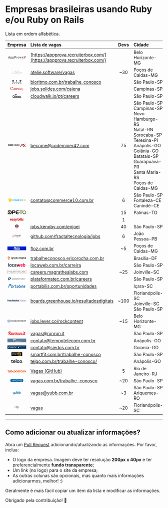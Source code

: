 # Empresas brasileiras usando Ruby e/ou Ruby on Rails

Lista em ordem alfabética.

| Empresa                                                                                                  | Lista de vagas                                                                              | Devs  | Cidade                                                                                                                                                                                         | Remoto? |
| :---                                                                                                     | :---                                                                                        | :---: | :---                                                                                                                                                                                           | :---:   |
| [![App Prova](/companies/appprova.png?raw=true)](http://appprova.com.br/)                                | [https://appprova.recruiterbox.com/](https://appprova.recruiterbox.com/)                    |       | Belo Horizonte-MG                                                                                                                                                                              |    ✓    |
| [![Ateliê de Software](/companies/atelie.png?raw=true)](https://atelie.software)                         | [atelie.software/vagas](https://atelie.software/vagas)                                      | ~30   | Poços de Caldas-MG                                                                                                                                                                             |    ✕    |
| [![Bio Ritmo](/companies/bio-ritmo.png?raw=true)](https://www.bioritmo.com.br)                           | [bioritmo.com.br/trabalhe_conosco](https://www.bioritmo.com.br/trabalhe_conosco)            |       | São Paulo-SP                                                                                                                                                                                   |         |
| [![Caiena](/companies/caiena.png?raw=true)](https://www.caiena.net)                                      | [jobs.solides.com/caiena](http://jobs.solides.com/caiena)                                   |       | Campinas-SP                                                                                                                                                                                    |    ✓    |
| [![CloudWalk](/companies/cloud-walk.png?raw=true)](https://www.cloudwalk.io/pt)                          | [cloudwalk.io/pt/careers](https://www.cloudwalk.io/pt/careers)                              |       | São Paulo-SP                                                                                                                                                                                   |         |
| [![Codeminer 42](/companies/codeminer.png?raw=true)](https://www.codeminer42.com)                        | [become@codeminer42.com](mailto:become@codeminer42.com)                                     | 75    | São Paulo-SP<br>Campinas-SP<br>Novo Hamburgo-RS<br>Natal-RN<br>Sorocaba-SP<br>Teresina-PI<br>Anápolis-GO<br>Goiânia-GO<br>Batatais-SP<br>Guarapuava-PR<br>Santa Maria-RS<br>Poços de Caldas-MG |    ✕    |
| [![Commerce 10](/companies/commerce10.png?raw=true)](https://www.commerce10.com.br)                      | [contato@commerce10.com.br](mailto:contato@commerce10.com.br)                               | 6     | São Paulo-SP<br>Fortaleza-CE<br>Canindé-CE                                                                                                                                                     |    ✓    |
| [![Defensoria Pública do Tocantins](/companies/dpeto.png?raw=true)](http://defensoria.to.def.br)         |                                                                                             | 15    | Palmas-TO                                                                                                                                                                                      |    ✕    |
| [![Easy Bills](/companies/easy-bills.png?raw=true)](https://www.easybills.io/?locale=pt-BR)              |                                                                                             | 1     |                                                                                                                                                                                                |    ✓    |
| [![Enjoei](/companies/enjoei.png?raw=true)](https://www.enjoei.com.br/)                                  | [jobs.kenoby.com/enjoei](https://jobs.kenoby.com/enjoei)                                    | 40    | São Paulo-SP                                                                                                                                                                                   |    ✓    |
| [![Fractal Tecnologia](/companies/fractal.png?raw=true)](https://www.fractaltecnologia.com.br)           | [github.com/fractaltecnologia/jobs](https://github.com/fractaltecnologia/jobs)              | 6     | João Pessoa-PB                                                                                                                                                                                 |    ✓    |
| [![Floz](/companies/floz.png?raw=true)](https://floz.com.br)                                             | [floz.com.br](https://floz.com.br)                                                          | ~5    | Poços de Caldas-MG                                                                                                                                                                             |    ✕    |
| [![Ignição Digital](/companies/ignicao-digital.png?raw=true)](https://www.ignicaodigital.com.br)         | [trabalheconosco.ericorocha.com.br](http://trabalheconosco.ericorocha.com.br)               |       | Brasília-DF                                                                                                                                                                                    |         |
| [![Locaweb](/companies/locaweb.png?raw=true)](https://www.locaweb.com.br)                                | [locaweb.com.br/carreira](https://www.locaweb.com.br/carreira)                              |       | São Paulo-SP                                                                                                                                                                                   |         |
| [![Magrathea Labs](/companies/magrathea-labs.png?raw=true)](https://www.magrathealabs.com)               | [careers.magrathealabs.com](https://careers.magrathealabs.com)                              | ~25   | Joinville-SC                                                                                                                                                                                   | Parcial |
| [![Plataformatec](/companies/plataformatec.png?raw=true)](http://plataformatec.com.br)                   | [plataformatec.com.br/careers](http://plataformatec.com.br/careers)                         |       | São Paulo-SP                                                                                                                                                                                   |         |
| [![Portabilis](/companies/portabilis.png?raw=true)](http://portabilis.com.br)                            | [portabilis.com.br/oportunidades](http://portabilis.com.br/oportunidades)                   |       | Içara-SC                                                                                                                                                                                       |    ✓    |
| [![Resultados Digitais](/companies/resultadosdigitais.png?raw=true)](https://resultadosdigitais.com.br)  | [boards.greenhouse.io/resultadosdigitais](https://boards.greenhouse.io/resultadosdigitais)  | ~100  | Florianópolis-SC<br>Joinville-SC<br>São Paulo-SP                                                                                                                                               | Parcial |
| [![Rock Content](/companies/rockcontent.png?raw=true)](https://rockcontent.com)                          | [jobs.lever.co/rockcontent](https://jobs.lever.co/rockcontent)                              | ~15   | Belo Horizonte-MG                                                                                                                                                                              | Parcial |
| [![Runrun.it](/companies/runrun-it.png?raw=true)](https://runrun.it/pt-BR)                               | [vagas@runrun.it](mailto:vagas@runrun.it)                                                   |       | São Paulo-SP                                                                                                                                                                                   |         |
| [![SGC - Tempo Telecom](/companies/tempo-telecom.png?raw=true)](https://sgc.accelular.com.br/)           | [contato@tempotelecom.com.br](mailto:contato@tempotelecom.com.br)                           |       | Anápolis-GO                                                                                                                                                                                    |         |
| [![Siedos](/companies/siedos.png?raw=true)](http://siedos.com.br)                                        | [contato@siedos.com.br](mailto:contato@siedos.com.br)                                       |       | Goiania-GO                                                                                                                                                                                     |         |
| [![Smart Fit](/companies/smart-fit.png?raw=true)](https://www.smartfit.com.br)                           | [smartfit.com.br/trabalhe-conosco](https://www.smartfit.com.br/trabalhe-conosco)            |       | São Paulo-SP                                                                                                                                                                                   |         |
| [![Telgo](/companies/telgo.png?raw=true)](https://telgo.com.br)                                          | [telgo.com.br/trabalhe-conosco/](https://telgo.com.br/trabalhe-conosco)                     |       | Anápolis-GO                                                                                                                                                                                    |         |
| [![TudoGostoso](/companies/tudogostoso.png?raw=true)](https://www.tudogostoso.com.br)                    | [Vagas (GitHub)](https://github.com/tdginternet/vagas/issues)                               | 5     | Rio de Janeiro-RJ                                                                                                                                                                              |    ✕    |
| [![Vagas.com](/companies/vagas.png?raw=true)](https://www.vagas.com.br)                                  | [vagas.com.br/trabalhe-conosco](https://www.vagas.com.br/trabalhe-conosco)                  | ~20   | São Paulo-SP                                                                                                                                                                                   |         |
| [![Yubb](/companies/yubb.png?raw=true)](https://yubb.com.br)                                             | [vagas@yubb.com.br](mailto:vagas@yubb.com.br)                                               | ~3    | São Paulo-SP<br>Ariquemes-RO                                                                                                                                                                   |    ✓    |
| [![Zygo](/companies/zygo.png?raw=true)](https://www.zygotecnologia.com)                                  | [vagas](https://jobs.kenoby.com/zygo)                                                       | ~20   | Florianópolis-SC                                                                                                                                                                               |    ✕    |

---

## Como adicionar ou atualizar informações?

Abra um [Pull Request](https://github.com/lucascaton/empresas-brasileiras-usando-ruby/pulls)
adicionando/atualizando as informações. Por favor, inclua:

* O logo da empresa. Imagem deve ter resolução **200px x 40px** e ter preferencialmente **fundo transparente**;
* Um link (no logo) para o site da empresa;
* As outras colunas são opcionais, mas quanto mais informações adicionarmos, melhor! :)

Geralmente é mais fácil copiar um item da lista e modificar as informações.

Obrigado pela contribuição! 👊
